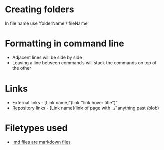 # Creating folders

In file name use 'folderName'/'fileName'

# Formatting in command line
- Adjacent lines will be side by side
- Leaving a line between commands will stack the commands on top of the other 

# Links
- External links - [Link name]"(link "link hover title")"
- Repository links - [Link name](link of page with ../"anything past /blob)

# Filetypes used
- [.md files are markdown files](https://github.com/QL-Win/QuickLook/wiki/Supported-File-Types)
